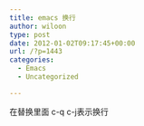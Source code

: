 ```yaml
---
title: emacs 换行
author: wiloon
type: post
date: 2012-01-02T09:17:45+00:00
url: /?p=1443
categories:
  - Emacs
  - Uncategorized

---
```

在替换里面 c-q c-j表示换行